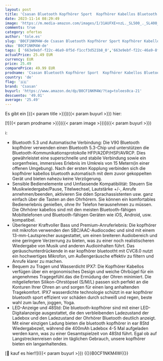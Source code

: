 ```yaml
---
layout: post
title: 'Csasan Bluetooth Kopfhörer Sport  Kopfhörer Kabellos Bluetooth 5.3 mit Ohrhaken  48Std 3D Stereo CVC 8.0 HD Anruf In Ear Kopfhörer mit Mic  IPX7 Wasserdicht  LED-Anzeige  Touch Control Ohrhörer Weiß'
date: 2023-11-14 08:29:49
image: 'https://m.media-amazon.com/images/I/31AUFXE+nzL._SL500_._SL400_.jpg'
comments: true
category: ofertas
author: 'tole.es'
slug: 'B0CF1NKM4W-de Csasan Bluetooth Kopfhörer Sport Kopfhörer Kabellos...'
sku: 'B0CF1NKM4W-de'
tags: [ '663e9ebf-f22c-46a9-8f5d-f1ccf3d521b8_0','663e9ebf-f22c-46a9-8f5d-f1ccf3d521b8_9901','Arborist Merchandising Root','Elektronik & Foto','Elektronik & Foto: Produkte mit Umwelt-Label','In-Ear Ohrhörer','Kopfhörer','Kopfhörer & Zubehör','Self Service','Special Features Stores','csasan','🇩🇪', ]
actualPrice: 25.49 EUR
currency: EUR
price: 25.49
comparePrice: 49.99 EUR
prodname: 'Csasan Bluetooth Kopfhörer Sport  Kopfhörer Kabellos Bluetooth 5.3 mit Ohrhaken  48Std 3D Stereo CVC 8.0 HD Anruf In Ear Kopfhörer mit Mic  IPX7 Wasserdicht  LED-Anzeige  Touch Control Ohrhörer Weiß'
country: 'de'
flag: '🇩🇪'
brand: 'Csasan'
buyurl: 'https://www.amazon.de/dp/B0CF1NKM4W/?tag=tolees0ca-21'
descuento: '49.01'
average: '25.49'
---
```


Es gibt ein [{{< param title >}}]({{< param buyurl >}}) hier:

[![{{< param prodname >}}]({{< param image >}})]({{< param buyurl >}})

ℹ️:

- Bluetooth 5.3 und Automatische Verbindung: Die V90 Bluetooth kopfhörer verwenden einen Bluetooth 5.3-Chip und unterstützen die Bluetooth-Kommunikationsprotokolle HFP/A2DP/HSP/AVRCP. Dies gewährleistet eine superschnelle und stabile Verbindung sowie ein sorgenfreies, immersives Erlebnis im Umkreis von 15 Metern(in einer offenen Umgebung). Nach der ersten Kopplung verbinden sich die kopfhörer kabellos bluetooth automatisch mit dem zuvor gekoppelten Gerät und bieten nahezu keine Verzögerung.
- Sensible Bedienelemente und Umfassende Kompatibilität: Steuern Sie Musikwiedergabe/Pause, Titelwechsel, Lautstärke +/-, Anrufe annehmen/beenden, aktivieren Sie dden Sprachassistenten usw. ganz einfach über die Tasten an den Ohrhörern. Sie können ein komfortables Bedienerlebnis genießen, ohne Ihr Telefon herausnehmen zu müssen. Die Ohrhörer kabellos sind mit den meisten Bluetooth-fähigen Mobiltelefonen und Bluetooth-fähigen Geräten wie iOS, Android, usw. kompatibel.
- Überlegener Kraftvoller Bass und Premium-Anruferlebnis: Die kopfhörer mit mikrofon verwenden den SBC/AAC-Audiocodec und sind mit einem 13-mm-Lautsprecher ausgestattet, um einen breiteren Audiobereich und eine geringere Verzerrung zu bieten, was zu einer noch realistischeren Wiedergabe von Musik und anderen Audioinhalten führt. Das geräuschunterdrückende in ear kopfhörer bluetootht mit CVC8.0 nutzt ein hochwertiges Mikrofon, um Außengeräusche effektiv zu filtern und Anrufe klarer zu machen.
- Bequem zu Tragen und Wasserdicht IPX7: Die Kopfhörer Kabellos verfügen über ein ergonomisches Design und weiche Ohrbügel für ein angenehmes Tragegefühl.das die Ermüdung der Ohren minimiert. Die mitgelieferten Silikon-Ohrstöpsel (S/M/L) passen sich perfekt an die Konturen Ihrer Ohren an und sorgen für einen lang anhaltenden Tragekomfort. IPX7 wasserdichte technologie schützt in ear kopfhörer bluetooth sport effizient vor schäden durch schweiß und regen, beste wahl zum laufen, joggen, Yoga.
- LED-Anzeige und 48Std: Die bluetooth-kopfhörer sind mit einer LED-Digitalanzeige ausgestattet, die den verbleibenden Ladezustand der Ladebox und den Ladezustand der Ohrhörer Bluetooth deutlich anzeigt. Mit einer einzigen Ladung bieten die bluetooth kopfhörer in ear 8Std Wiedergabezeit, während die 400mAh Ladebox 4-5 Mal aufgeladen werden kann, was zu einer Gesamtspielzeit von 48Std führt. Egal ob auf Langstreckenreisen oder im täglichen Gebrauch, unsere kopfhörer bieten ein langanhaltendes.

[🛒 kauf es hier!!]({{< param buyurl >}})
{{<world>}}B0CF1NKM4W{{</world>}}
